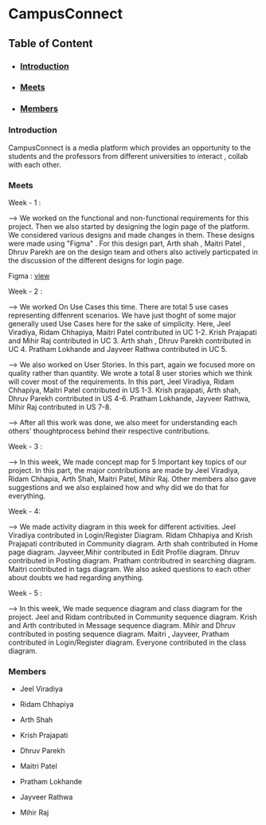 # CampusConnect

## Table of Content

- ### [Introduction](#introduction)
- ### [Meets](#meets)
- ### [Members](#members)

### Introduction

CampusConnect is a media platform which provides an opportunity to the students and the professors from different universities to interact , collab with each other.

### Meets

Week - 1 : 

--> We worked on the functional and non-functional requirements for this project. Then we also started by designing the login page of the platform. We considered various designs and made changes in them. These designs were made using "Figma" . For this design part, Arth shah , Maitri Patel , Dhruv Parekh are on the design team and others also actively particpated in the discussion of the different designs for login page.

Figma : [view](https://www.figma.com/file/slOMupEQtgoQrPb0Y9y829/Arth%2FDhruv%2Fmaitri_des1?type=design&node-id=0%3A1&mode=design&t=tF7DOzU5nlM6uEGo-1)

Week - 2 :

--> We worked On Use Cases this time. There are total 5 use cases representing diffenrent scenarios. We have just thoght of some major generally used Use Cases here for the sake of simplicity. Here, Jeel Viradiya, Ridam Chhapiya, Maitri Patel contributed in UC 1-2. Krish Prajapati and Mihir Raj contributed in UC 3. Arth shah , Dhruv Parekh contributed in UC 4. Pratham Lokhande and Jayveer Rathwa contributed in UC 5.

--> We also worked on User Stories. In this part, again we focused more on quality rather than quantity. We wrote a total 8 user stories which we think will cover most of the requirements. In this part, Jeel Viradiya, Ridam Chhapiya, Maitri Patel contributed in US 1-3. Krish prajapati, Arth shah, Dhruv Parekh contributed in US 4-6. Pratham Lokhande, Jayveer Rathwa, Mihir Raj contributed in US 7-8.

--> After all this work was done, we also meet for understanding each others' thoughtprocess behind their respective contributions.

Week - 3 :

--> In this week, We made concept map for 5 Important key topics of our project. In this part, the major contributions are made by Jeel Viradiya, Ridam Chhapia, Arth Shah, Maitri Patel, Mihir Raj. Other members also gave suggestions and we also explained how and why did we do that for everything.

Week - 4:

--> We made activity diagram in this week for different activities. Jeel Viradiya contributed in Login/Register Diagram. Ridam Chhapiya and Krish Prajapati contributed in Community diagram. Arth shah contributed in Home page diagram. Jayveer,Mihir contributed in Edit Profile diagram. Dhruv contributed in Posting diagram. Pratham contributred in searching diagram. Maitri contributed in tags diagram. We also asked questions to each other about doubts we had regarding anything.

Week - 5 :

--> In this week, We made sequence diagram and class diagram for the project. Jeel and Ridam contributed in Community sequence diagram. Krish and Arth contributed in Message sequence diagram. Mihir and Dhruv contributed in posting sequence diagram. Maitri , Jayveer, Pratham contributed in Login/Register diagram. Everyone contributed in the class diagram.

### Members

- Jeel Viradiya

- Ridam Chhapiya

- Arth Shah
- Krish Prajapati
- Dhruv Parekh
- Maitri Patel
- Pratham Lokhande
- Jayveer Rathwa
- Mihir Raj
    
